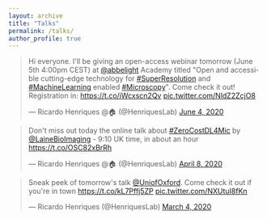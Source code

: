 ```yaml
---
layout: archive
title: "Talks"
permalink: /talks/
author_profile: true
---
```


<blockquote class="twitter-tweet"><p lang="en" dir="ltr">Hi everyone. I&#39;ll be giving an open-access webinar tomorrow (June 5th 4:00pm CEST) at <a href="https://twitter.com/abbelight?ref_src=twsrc%5Etfw">@abbelight</a> Academy titled &quot;Open and accessible cutting-edge technology for <a href="https://twitter.com/hashtag/SuperResolution?src=hash&amp;ref_src=twsrc%5Etfw">#SuperResolution</a> and <a href="https://twitter.com/hashtag/MachineLearning?src=hash&amp;ref_src=twsrc%5Etfw">#MachineLearning</a> enabled <a href="https://twitter.com/hashtag/Microscopy?src=hash&amp;ref_src=twsrc%5Etfw">#Microscopy</a>&quot;. Come check it out! Registration in: <a href="https://t.co/iWcxscn2Qv">https://t.co/iWcxscn2Qv</a> <a href="https://t.co/NldZ2ZcjO8">pic.twitter.com/NldZ2ZcjO8</a></p>&mdash; Ricardo Henriques @🏠 (@HenriquesLab) <a href="https://twitter.com/HenriquesLab/status/1268557191587532802?ref_src=twsrc%5Etfw">June 4, 2020</a></blockquote> <script async src="https://platform.twitter.com/widgets.js" charset="utf-8"></script>

<blockquote class="twitter-tweet"><p lang="en" dir="ltr">Don&#39;t miss out today the online talk about <a href="https://twitter.com/hashtag/ZeroCostDL4Mic?src=hash&amp;ref_src=twsrc%5Etfw">#ZeroCostDL4Mic</a> by <a href="https://twitter.com/LaineBioImaging?ref_src=twsrc%5Etfw">@LaineBioImaging</a> - 9:10 UK time, in about an hour <a href="https://t.co/OSC82xBrRh">https://t.co/OSC82xBrRh</a></p>&mdash; Ricardo Henriques @🏠 (@HenriquesLab) <a href="https://twitter.com/HenriquesLab/status/1247780601173692419?ref_src=twsrc%5Etfw">April 8, 2020</a></blockquote> <script async src="https://platform.twitter.com/widgets.js" charset="utf-8"></script>

<blockquote class="twitter-tweet"><p lang="en" dir="ltr">Sneak peek of tomorrow&#39;s talk <a href="https://twitter.com/UniofOxford?ref_src=twsrc%5Etfw">@UniofOxford</a>. Come check it out if you&#39;re in town <a href="https://t.co/kL7Pffj5ZP">https://t.co/kL7Pffj5ZP</a> <a href="https://t.co/NXUtuI8fKn">pic.twitter.com/NXUtuI8fKn</a></p>&mdash; Ricardo Henriques (@HenriquesLab) <a href="https://twitter.com/HenriquesLab/status/1235229885871861762?ref_src=twsrc%5Etfw">March 4, 2020</a></blockquote> <script async src="https://platform.twitter.com/widgets.js" charset="utf-8"></script>
